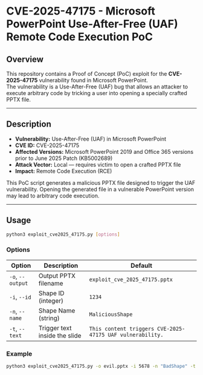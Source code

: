 
# CVE-2025-47175 - Microsoft PowerPoint Use-After-Free (UAF) Remote Code Execution PoC

## Overview

This repository contains a Proof of Concept (PoC) exploit for the **CVE-2025-47175** vulnerability found in Microsoft PowerPoint.  
The vulnerability is a Use-After-Free (UAF) bug that allows an attacker to execute arbitrary code by tricking a user into opening a specially crafted PPTX file.

---

## Description

- **Vulnerability:** Use-After-Free (UAF) in Microsoft PowerPoint  
- **CVE ID:** CVE-2025-47175  
- **Affected Versions:** Microsoft PowerPoint 2019 and Office 365 versions prior to June 2025 Patch (KB5002689)  
- **Attack Vector:** Local — requires victim to open a crafted PPTX file  
- **Impact:** Remote Code Execution (RCE)  

This PoC script generates a malicious PPTX file designed to trigger the UAF vulnerability. Opening the generated file in a vulnerable PowerPoint version may lead to arbitrary code execution.

---

## Usage

```bash
python3 exploit_cve2025_47175.py [options]
```

### Options

| Option          | Description                               | Default                              |
|-----------------|-------------------------------------------|------------------------------------|
| `-o`, `--output` | Output PPTX filename                      | `exploit_cve_2025_47175.pptx`      |
| `-i`, `--id`     | Shape ID (integer)                        | `1234`                             |
| `-n`, `--name`   | Shape Name (string)                       | `MaliciousShape`                   |
| `-t`, `--text`   | Trigger text inside the slide             | `This content triggers CVE-2025-47175 UAF vulnerability.` |

### Example

```bash
python3 exploit_cve2025_47175.py -o evil.pptx -i 5678 -n "BadShape" -t "Triggering CVE-2025-47175 now!"
```


